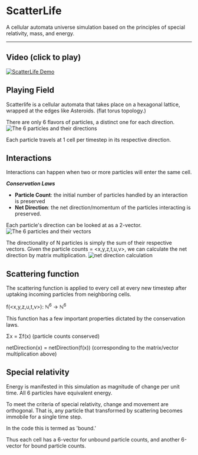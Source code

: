 # ScatterLife
A cellular automata universe simulation based on the principles of special relativity, mass, and energy.

------------

## Video (click to play)
[![ScatterLife Demo](https://img.youtube.com/vi/0bRmsGKufdY/0.jpg)](https://www.youtube.com/watch?v=0bRmsGKufdY "ScatterLife Demo")

## Playing Field

Scatterlife is a cellular automata that takes place on a hexagonal lattice, wrapped at the edges like Asteroids. (flat torus topology.)

There are only 6 flavors of particles, a distinct one for each direction.
![The 6 particles and their directions](readme/hexagon-grid.png)

Each particle travels at 1 cell per timestep in its respective direction.

## Interactions

Interactions can happen when two or more particles will enter the same cell.

***Conservation Laws***
* **Particle Count**: the initial number of particles handled by an interaction is preserved
* **Net Direction**: the net direction/momentum of the particles interacting is preserved.

Each particle's direction can be looked at as a 2-vector.
![The 6 particles and their vectors](readme/hexagon-coords.png)

The directionality of N particles is simply the sum of their respective vectors.
Given the particle counts = <x,y,z,t,u,v>, we can calculate the net direction by matrix multiplication.
![net direction calculation](readme/net-direction.png)

## Scattering function
The scattering function is applied to every cell at every new timestep after uptaking incoming particles from neighboring cells.

f(<x,y,z,u,t,v>): ℕ<sup>6</sup> → ℕ<sup>6</sup> 

This function has a few important properties dictated by the conservation laws.

Σx = Σf(x) (particle counts conserved)

netDirection(x) = netDirection(f(x)) (corresponding to the matrix/vector multiplication above)

## Special relativity
Energy is manifested in this simulation as magnitude of change per unit time.
All 6 particles have equivalent energy.

To meet the criteria of special relativity, change and movement are orthogonal.
That is, any particle that transformed by scattering becomes immobile for a single time step.

In the code this is termed as 'bound.'

Thus each cell has a 6-vector for unbound particle counts, and another 6-vector for bound particle counts.
